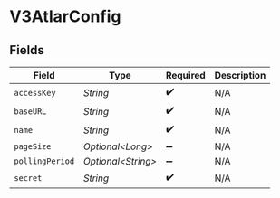 # V3AtlarConfig


## Fields

| Field               | Type                | Required            | Description         |
| ------------------- | ------------------- | ------------------- | ------------------- |
| `accessKey`         | *String*            | :heavy_check_mark:  | N/A                 |
| `baseURL`           | *String*            | :heavy_check_mark:  | N/A                 |
| `name`              | *String*            | :heavy_check_mark:  | N/A                 |
| `pageSize`          | *Optional\<Long>*   | :heavy_minus_sign:  | N/A                 |
| `pollingPeriod`     | *Optional\<String>* | :heavy_minus_sign:  | N/A                 |
| `secret`            | *String*            | :heavy_check_mark:  | N/A                 |
